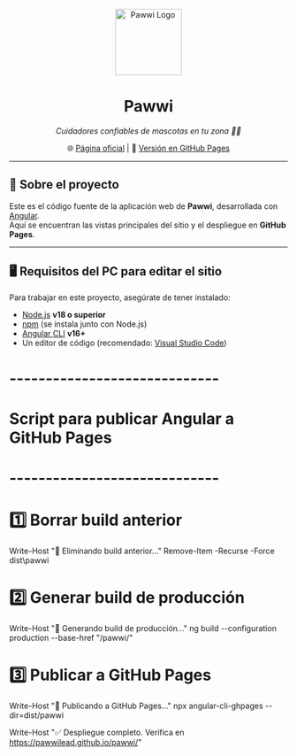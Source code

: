 <p align="center">
  <img src="https://encrypted-tbn0.gstatic.com/images?q=tbn:ANd9GcQp8B9HmOQMJSOdFpBzC0YJXoXjHlS-QizdZg&s" alt="Pawwi Logo" width="120"/>
</p>

<h1 align="center">Pawwi</h1>
<p align="center"><i>Cuidadores confiables de mascotas en tu zona 🐶🐱</i></p>

<p align="center">
  🌐 <a href="https://pawwi.co">Página oficial</a> | 
  🚀 <a href="https://pawwilead.github.io/pawwi/">Versión en GitHub Pages</a>
</p>

---

## 📌 Sobre el proyecto

Este es el código fuente de la aplicación web de **Pawwi**, desarrollada con [Angular](https://angular.io/).  
Aquí se encuentran las vistas principales del sitio y el despliegue en **GitHub Pages**.

---

## 🖥️ Requisitos del PC para editar el sitio

Para trabajar en este proyecto, asegúrate de tener instalado:

- [Node.js](https://nodejs.org/) **v18 o superior**
- [npm](https://www.npmjs.com/) (se instala junto con Node.js)
- [Angular CLI](https://angular.io/cli) **v16+**
- Un editor de código (recomendado: [Visual Studio Code](https://code.visualstudio.com/))

# -----------------------------
# Script para publicar Angular a GitHub Pages
# -----------------------------

# 1️⃣ Borrar build anterior
Write-Host "🔹 Eliminando build anterior..."
Remove-Item -Recurse -Force dist\pawwi

# 2️⃣ Generar build de producción
Write-Host "🔹 Generando build de producción..."
ng build --configuration production --base-href "/pawwi/"

# 3️⃣ Publicar a GitHub Pages
Write-Host "🔹 Publicando a GitHub Pages..."
npx angular-cli-ghpages --dir=dist/pawwi

Write-Host "✅ Despliegue completo. Verifica en https://pawwilead.github.io/pawwi/"
